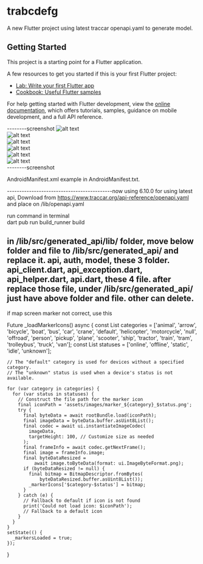 # trabcdefg

A new Flutter project using latest traccar openapi.yaml to generate model.

## Getting Started

This project is a starting point for a Flutter application.

A few resources to get you started if this is your first Flutter project:

- [Lab: Write your first Flutter app](https://docs.flutter.dev/get-started/codelab)
- [Cookbook: Useful Flutter samples](https://docs.flutter.dev/cookbook)

For help getting started with Flutter development, view the
[online documentation](https://docs.flutter.dev/), which offers tutorials,
samples, guidance on mobile development, and a full API reference.

--------screenshot
![alt text](https://raw.githubusercontent.com/onethings/trabcdefg/refs/heads/main/screenshot/1.jpg) <br />
![alt text](https://raw.githubusercontent.com/onethings/trabcdefg/refs/heads/main/screenshot/2.jpg) <br />
![alt text](https://raw.githubusercontent.com/onethings/trabcdefg/refs/heads/main/screenshot/3.jpg) <br />
![alt text](https://raw.githubusercontent.com/onethings/trabcdefg/refs/heads/main/screenshot/4.jpg) <br />
![alt text](https://raw.githubusercontent.com/onethings/trabcdefg/refs/heads/main/screenshot/5.jpg) <br />
![alt text](https://raw.githubusercontent.com/onethings/trabcdefg/refs/heads/main/screenshot/6.jpg) <br />
--------screenshot


AndroidManifest.xml example in AndroidManifest.txt.

-------------------------------------------now using 6.10.0
for using latest api, Download from https://www.traccar.org/api-reference/openapi.yaml and place on /lib/openapi.yaml

run command in terminal <br />
dart pub run build_runner build


in /lib/src/generated_api/lib/ folder, 
move below folder and file to /lib/src/generated_api/ and replace it.  api, auth, model, these 3 folder. api_client.dart, api_exception.dart, api_helper.dart, api.dart, these 4 file. after replace those file, under /lib/src/generated_api/ just have above folder and file. other can delete.
-------------------------------------------

if map screen marker not correct, use this 

Future<void> _loadMarkerIcons() async {
    const List<String> categories = ['animal', 'arrow', 'bicycle', 'boat', 'bus', 'car', 'crane', 'default', 'helicopter', 'motorcycle', 'null', 'offroad', 'person', 'pickup', 'plane', 'scooter', 'ship', 'tractor', 'train', 'tram', 'trolleybus', 'truck', 'van'];
    const List<String> statuses = ['online', 'offline', 'static', 'idle', 'unknown'];
    
    // The "default" category is used for devices without a specified category.
    // The "unknown" status is used when a device's status is not available.

    for (var category in categories) {
      for (var status in statuses) {
        // Construct the file path for the marker icon
        final iconPath = 'assets/images/marker_${category}_$status.png';
        try {
          final byteData = await rootBundle.load(iconPath);
          final imageData = byteData.buffer.asUint8List();
          final codec = await ui.instantiateImageCodec(
            imageData,
            targetHeight: 100, // Customize size as needed
          );
          final frameInfo = await codec.getNextFrame();
          final image = frameInfo.image;
          final byteDataResized =
              await image.toByteData(format: ui.ImageByteFormat.png);
          if (byteDataResized != null) {
            final bitmap = BitmapDescriptor.fromBytes(
                byteDataResized.buffer.asUint8List());
            _markerIcons['$category-$status'] = bitmap;
          }
        } catch (e) {
          // Fallback to default if icon is not found
          print('Could not load icon: $iconPath');
          // Fallback to a default icon
        }
      }
    }
    setState(() {
      _markersLoaded = true;
    });
  }






